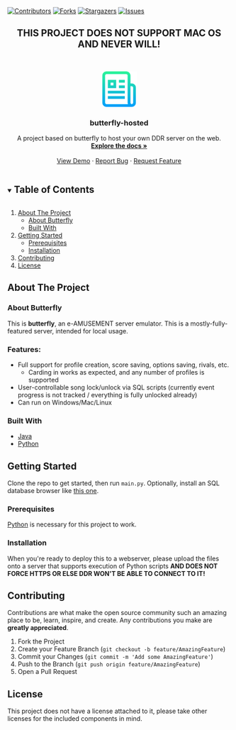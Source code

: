 [![Contributors][contributors-shield]][contributors-url]
[![Forks][forks-shield]][forks-url]
[![Stargazers][stars-shield]][stars-url]
[![Issues][issues-shield]][issues-url]

<!-- PROJECT LOGO -->
<h2 align="center">THIS PROJECT DOES NOT SUPPORT MAC OS AND NEVER WILL!</h2>
<br />
<p align="center">
  <a href="https://github.com/piotr25691/butterfly-hosted">
    <img src="images/logo.png" alt="Logo" width="80" height="80">
  </a>

  <h3 align="center">butterfly-hosted</h3>

  <p align="center">
    A project based on butterfly to host your own DDR server on the web.
    <br />
    <a href="https://github.com/piotr25691/butterfly-hosted"><strong>Explore the docs »</strong></a>
    <br />
    <br />
    <a href="https://github.com/piotr25691/butterfly-hosted">View Demo</a>
    ·
    <a href="https://github.com/piotr25691/butterfly-hosted/issues">Report Bug</a>
    ·
    <a href="https://github.com/piotr25691/butterfly-hosted/issues">Request Feature</a>
  </p>
</p>



<!-- TABLE OF CONTENTS -->
<details open="open">
  <summary><h2 style="display: inline-block">Table of Contents</h2></summary>
  <ol>
    <li>
      <a href="#about-the-project">About The Project</a>
      <ul>
        <li><a href="#about-butterfly">About Butterfly</a></li>
        <li><a href="#built-with">Built With</a></li>
      </ul>
    </li>
    <li>
      <a href="#getting-started">Getting Started</a>
      <ul>
        <li><a href="#prerequisites">Prerequisites</a></li>
        <li><a href="#installation">Installation</a></li>
      </ul>
    </li>
    <li><a href="#contributing">Contributing</a></li>
    <li><a href="#license">License</a></li>
  </ol>
</details>



<!-- ABOUT THE PROJECT -->
## About The Project

### About Butterfly

This is **butterfly**, an e-AMUSEMENT server emulator. This is a mostly-fully-featured server, intended for local usage.

### Features:

* Full support for profile creation, score saving, options saving, rivals, etc.
  * Carding in works as expected, and any number of profiles is supported
* User-controllable song lock/unlock via SQL scripts (currently event progress is not tracked / everything is fully unlocked already)
* Can run on Windows/Mac/Linux

### Built With

* [Java](https://www.java.com/en/)
* [Python](https://www.python.org/)

<!-- GETTING STARTED -->
## Getting Started

Clone the repo to get started, then run `main.py`. Optionally, install an SQL database browser like [this one](https://sqlitebrowser.org/).

### Prerequisites

[Python](https://www.python.org/) is necessary for this project to work.


### Installation

When you're ready to deploy this to a webserver, please upload the files onto a server that supports execution of Python scripts **AND DOES NOT FORCE HTTPS OR ELSE DDR WON'T BE ABLE TO CONNECT TO IT!**

<!-- CONTRIBUTING -->
## Contributing

Contributions are what make the open source community such an amazing place to be, learn, inspire, and create. Any contributions you make are **greatly appreciated**.

1. Fork the Project
2. Create your Feature Branch (`git checkout -b feature/AmazingFeature`)
3. Commit your Changes (`git commit -m 'Add some AmazingFeature'`)
4. Push to the Branch (`git push origin feature/AmazingFeature`)
5. Open a Pull Request

<!-- LICENSE -->
## License

This project does not have a license attached to it, please take other licenses for the included components in mind.

[contributors-shield]: https://img.shields.io/github/contributors/piotr25691/butterfly-hosted.svg?style=for-the-badge
[contributors-url]: https://github.com/piotr25691/butterfly-hosted/graphs/contributors
[forks-shield]: https://img.shields.io/github/forks/piotr25691/butterfly-hosted.svg?style=for-the-badge
[forks-url]: https://github.com/piotr25691/butterfly-hosted/network/members
[stars-shield]: https://img.shields.io/github/stars/piotr25691/butterfly-hosted.svg?style=for-the-badge
[stars-url]: https://github.com/piotr25691/butterfly-hosted/stargazers
[issues-shield]: https://img.shields.io/github/issues/piotr25691/butterfly-hosted.svg?style=for-the-badge
[issues-url]: https://github.com/piotr25691/butterfly-hosted/issues
[license-shield]: https://img.shields.io/github/license/piotr25691/butterfly-hosted.svg?style=for-the-badge
[license-url]: https://github.com/piotr25691/butterfly-hosted/blob/master/LICENSE.txt
[product-screenshot]: images/screenshot.png
